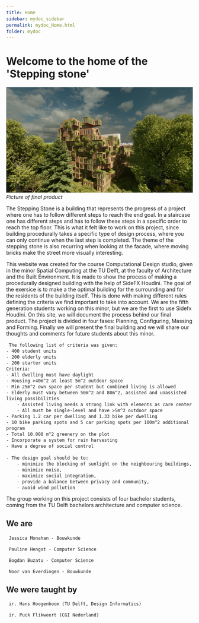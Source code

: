 ```yaml
---
title: Home
sidebar: mydoc_sidebar
permalink: mydoc_Home.html
folder: mydoc
---
```


# Welcome to the home of the 'Stepping stone' 

![intropic](../images/image10.png) 
*Picture of final product*

The Stepping Stone is a building that represents the progress of a project where one has to follow different steps to reach the end goal. In a staircase one has different steps and has to follow these steps in a specific order to reach the top floor. This is what it felt like to work on this project, since building procedurally takes a specific type of design process, where you can only continue when the last step is completed. The theme of the stepping stone is also recurring when looking at the facade, where moving bricks make the street more visually interesting. 

This website was created for the course Computational Design studio, given in the minor Spatial Computing at the TU Delft, at the faculty of Architecture and the Built Environment. It is made to show the process of making a procedurally designed building with the help of SideFX Houdini. The goal of the exersice is to make a the optimal building for the surrounding and for the residents of the building itself. This is done with making different rules defining the criteria we find important to take into account. We are the fifth generation students working on this minor, but we are the first to use Sidefx Houdini. On this site, we will document the process behind our final product. The project is divided in four fases: Planning, Configuring, Massing and Forming. Finally we will present the final building and we will share our thoughts and comments for future students about this minor.

<pre><code> The following list of criteria was given:
- 400 student units
- 200 elderly units
- 200 starter units
Criteria:
- All dwelling must have daylight
- Housing >40m^2 at least 5m^2 outdoor space
- Min 25m^2 own space per student but combined living is allowed
- Elderly must vary between 50m^2 and 80m^2, assisted and unassisted living possibilities
    - Assisted living needs a strong link with elements as care center
    - All must be single-level and have >5m^2 outdoor space
- Parking 1.2 car per dwelling and 1.33 bike per dwelling
- 10 bike parking spots and 5 car parking spots per 100m^2 additional program
- Total 10.000 m^2 greenery on the plot
- Incorporate a system for rain harvesting
- Have a degree of social control

- The design goal should be to:
    - minimize the blocking of sunlight on the neighbouring buildings,
    - minimize noise,
    - maximize social integration,
    - provide a balance between privacy and community,
    - avoid wind pollution </code></pre>

The group working on this project consists of four bachelor students, coming from the TU Delft bachelors architecture and computer science.

## We are
<pre><code> Jessica Monahan - Bouwkunde </code></pre>
<pre><code> Pauline Hengst - Computer Science </code></pre>
<pre><code> Bogdan Buzatu - Computer Science </code></pre>
<pre><code> Noor van Everdingen - Bouwkunde </code></pre>

## We were taught by
<pre><code> ir. Hans Hoogenboom (TU Delft, Design Informatics) </code></pre>
<pre><code> ir. Puck Flikweert (CGI Nederland) </code></pre>


